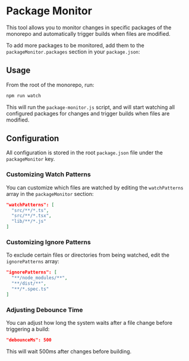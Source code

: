 # Package Monitor

This tool allows you to monitor changes in specific packages of the monorepo and automatically trigger builds when files are modified.

To add more packages to be monitored, add them to the `packageMonitor.packages` section in your `package.json`:

## Usage

From the root of the monorepo, run:

```bash
npm run watch
```
This will run the `package-monitor.js` script, and will start watching all configured packages for changes and trigger builds when files are modified.

## Configuration

All configuration is stored in the root `package.json` file under the `packageMonitor` key.

### Customizing Watch Patterns

You can customize which files are watched by editing the `watchPatterns` array in the `packageMonitor` section:

```json
"watchPatterns": [
  "src/**/*.ts",
  "src/**/*.tsx", 
  "lib/**/*.js"
]
```

### Customizing Ignore Patterns

To exclude certain files or directories from being watched, edit the `ignorePatterns` array:

```json
"ignorePatterns": [
  "**/node_modules/**",
  "**/dist/**",
  "**/*.spec.ts"
]
```

### Adjusting Debounce Time

You can adjust how long the system waits after a file change before triggering a build:

```json
"debounceMs": 500
```

This will wait 500ms after changes before building.
